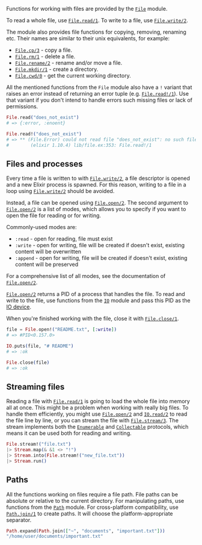 Functions for working with files are provided by the [`File`][file] module.

To read a whole file, use [`File.read/1`][file-read]. To write to a file, use [`File.write/2`][file-write].

The module also provides file functions for copying, removing, renaming etc. Their names are similar to their unix equivalents, for example:

- [`File.cp/3`][file-cp] - copy a file.
- [`File.rm/1`][file-rm] - delete a file.
- [`File.rename/2`][file-rename] - rename and/or move a file.
- [`File.mkdir/1`][file-mkdir] - create a directory.
- [`File.cwd/0`][file-cwd] - get the current working directory.

All the mentioned functions from the `File` module also have a `!` variant that raises an error instead of returning an error tuple (e.g. [`File.read!/1`][file-read-bang]). Use that variant if you don't intend to handle errors such missing files or lack of permissions.

```elixir
File.read("does_not_exist")
# => {:error, :enoent}

File.read!("does_not_exist")
# => ** (File.Error) could not read file "does_not_exist": no such file or directory
#        (elixir 1.10.4) lib/file.ex:353: File.read!/1
```

## Files and processes

Every time a file is written to with [`File.write/2`][file-write], a file descriptor is opened and a new Elixir process is spawned. For this reason, writing to a file in a loop using [`File.write/2`][file-write] should be avoided.

Instead, a file can be opened using [`File.open/2`][file-open]. The second argument to [`File.open/2`][file-open] is a list of modes, which allows you to specify if you want to open the file for reading or for writing.

Commonly-used modes are:

- `:read` - open for reading, file must exist
- `:write` - open for writing, file will be created if doesn't exist, existing content will be overwritten
- `:append` - open for writing, file will be created if doesn't exist, existing content will be preserved

For a comprehensive list of all modes, see the documentation of [`File.open/2`][file-open].

[`File.open/2`][file-open] returns a PID of a process that handles the file. To read and write to the file, use functions from the [`IO`][io] module and pass this PID as the [IO device][io-io-devices].

When you're finished working with the file, close it with [`File.close/1`][file-close].

```elixir
file = File.open!("README.txt", [:write])
# => #PID<0.157.0>

IO.puts(file, "# README")
# => :ok

File.close(file)
# => :ok
```

## Streaming files

Reading a file with [`File.read/1`][file-read] is going to load the whole file into memory all at once. This might be a problem when working with really big files. To handle them efficiently, you might use [`File.open/2`][file-open] and [`IO.read/2`][io-read] to read the file line by line, or you can stream the file with [`File.stream/3`][file-stream]. The stream implements both the [`Enumerable`][enumerable] and [`Collectable`][collectable] protocols, which means it can be used both for reading and writing.

```elixir
File.stream!("file.txt")
|> Stream.map(& &1 <> "!")
|> Stream.into(File.stream!("new_file.txt"))
|> Stream.run()
```

## Paths

All the functions working on files require a file path. File paths can be absolute or relative to the current directory. For manipulating paths, use functions from the [`Path`][path] module. For cross-platform compatibility, use [`Path.join/1`][path-join] to create paths. It will choose the platform-appropriate separator.

```elixir
Path.expand(Path.join(["~", "documents", "important.txt"]))
"/home/user/documents/important.txt"
```

[file]: https://hexdocs.pm/elixir/File.html
[io]: https://hexdocs.pm/elixir/IO.html
[file-read]: https://hexdocs.pm/elixir/File.html#read/1
[file-read-bang]: https://hexdocs.pm/elixir/File.html#read!/1
[file-write]: https://hexdocs.pm/elixir/File.html#write/3
[file-cp]: https://hexdocs.pm/elixir/File.html#cp/3
[file-rm]: https://hexdocs.pm/elixir/File.html#rm/1
[file-cwd]: https://hexdocs.pm/elixir/File.html#cwd/0
[file-rename]: https://hexdocs.pm/elixir/File.html#rename/2
[file-mkdir]: https://hexdocs.pm/elixir/File.html#mkdir/1
[file-copy]: https://hexdocs.pm/elixir/File.html#cp/3
[file-open]: https://hexdocs.pm/elixir/File.html#open/2
[file-close]: https://hexdocs.pm/elixir/File.html#close/1
[file-stream]: https://hexdocs.pm/elixir/File.html#stream!/3
[io-io-devices]: https://hexdocs.pm/elixir/IO.html#module-io-devices
[io-read]: https://hexdocs.pm/elixir/IO.html#read/2
[enumerable]: https://hexdocs.pm/elixir/Enumerable.html
[collectable]: https://hexdocs.pm/elixir/Collectable.html
[path]: https://hexdocs.pm/elixir/Path.html
[path-join]: https://hexdocs.pm/elixir/Path.html#join/1
